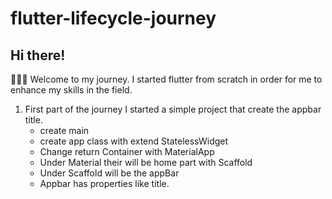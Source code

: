 # flutter-lifecycle-journey

## Hi there!

👨🏽‍💻 Welcome to my journey. I started flutter from scratch in order for me to enhance my skills in the field.

1. First part of the journey I started a simple project that create the appbar title.
    - create main
    - create app class with extend StatelessWidget
    - Change return Container with MaterialApp
    - Under Material their will be home part with Scaffold
    - Under Scaffold will be the appBar
    - Appbar has properties like title.


